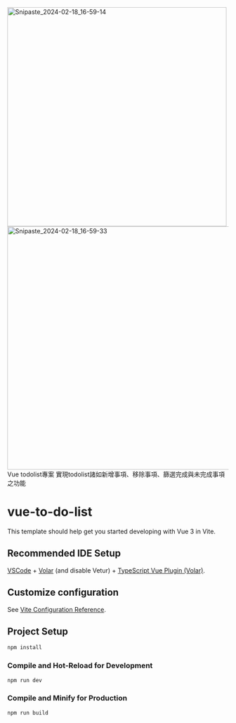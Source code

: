 
<img width="499" alt="Snipaste_2024-02-18_16-59-14" src="https://github.com/makise210/Vue-todolistMVC/assets/48115073/d04c6517-118c-44de-b380-ac7d42e2daec">
<img width="554" alt="Snipaste_2024-02-18_16-59-33" src="https://github.com/makise210/Vue-todolistMVC/assets/48115073/4976a55c-4adb-4e8a-87d0-befb1c048b19">
Vue todolist專案
實現todolist諸如新增事項、移除事項、篩選完成與未完成事項之功能

# vue-to-do-list


This template should help get you started developing with Vue 3 in Vite.

## Recommended IDE Setup

[VSCode](https://code.visualstudio.com/) + [Volar](https://marketplace.visualstudio.com/items?itemName=Vue.volar) (and disable Vetur) + [TypeScript Vue Plugin (Volar)](https://marketplace.visualstudio.com/items?itemName=Vue.vscode-typescript-vue-plugin).

## Customize configuration

See [Vite Configuration Reference](https://vitejs.dev/config/).

## Project Setup

```sh
npm install
```

### Compile and Hot-Reload for Development

```sh
npm run dev
```

### Compile and Minify for Production

```sh
npm run build
```
